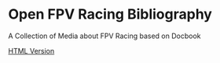 # Open FPV Racing Bibliography

A Collection of Media about FPV Racing based on Docbook

[HTML Version](./Open-FPV-Racing-Bibliography.html)